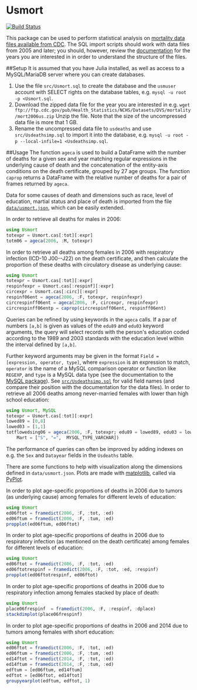 # Usmort

[![Build Status](https://travis-ci.org/klpn/Usmort.jl.svg?branch=master)](https://travis-ci.org/klpn/Usmort.jl)

This package can be used to perform statistical analysis on [mortality data
files available from
CDC](http://www.cdc.gov/nchs/data_access/vitalstatsonline.htm). The SQL import
scripts should work with data files from 2005 and later; you should, however,
review the
[documentation](http://www.cdc.gov/nchs/nvss/mortality_public_use_data.htm) 
for the years you are interested in in order to understand the structure of the
files.

##Setup
It is assumed that you have Julia installed, as well as access to a
MySQL/MariaDB server where you can create databases.

1. Use the file `src/Usmort.sql` to create the database and the `usmuser` account
   with SELECT rights on the database tables, e.g.  `mysql -u root -p
   <Usmort.sql`.
2. Download the zipped data file for the year you are interested in e.g.  `wget
   ftp://ftp.cdc.gov/pub/Health_Statistics/NCHS/Datasets/DVS/mortality/mort2006us.zip`
   Unzip the file.
   Note that the size of the uncompressed data file is more that 1 GB.
3. Rename the uncompressed data file to `usdeaths` and use
   `src/Usdeathsimp.sql` to import it into the database, e.g.  `mysql -u root -p
   --local-infile=1 <Usdeathsimp.sql`.

##Usage
The function `ageca` is used to build a DataFrame with the number of deaths for
a given sex and year matching regular expressions in the underlying cause of
death and the concatenation of the entity-axis conditions on the death certificate,
grouped by 27 age groups. The function `caprop` returns a DataFrame with the
relative number of deaths for a pair of frames returned by `ageca`.

Data for some causes of death and dimensions such as race, level of education,
martial status and place of death is imported from the file
[`data/usmort.json`](https://github.com/klpn/Usmort.jl/blob/master/data/usmort.json),
which can be easily extended.

In order to retrieve all deaths for males in 2006:
```julia
using Usmort
totexpr = Usmort.cas[:tot][:expr] 
totm06 = ageca(2006, :M, totexpr)
```

In order to retrieve all deaths among females in 2006 with respiratory
infection (ICD-10 J00--J22) on the death certificate, and then calculate
the proportion of these deaths with circulatory disease as underlying cause:
```julia
using Usmort
totexpr = Usmort.cas[:tot][:expr] 
respinfexpr = Usmort.cas[:respinf][:expr] 
circexpr = Usmort.cas[:circ][:expr] 
respinf06ent = ageca(2006, :F, totexpr, respinfexpr)
circrespinff06ent = ageca(2006, :F, circexpr, respinfexpr)
circrespinff06entp = caprop(circrespinff06ent, respinff06ent)
```

Queries can be refined by using keywords in the `ageca` calls. If a par of
numbers `[a,b]` is given as values of the `edu89` and `edu03` keyword arguments,
the query will select records with the person's education coded according to
the 1989 and 2003 standards with the education level within the interval
defined by `[a,b]`.

Further keyword arguments may be given in the format `Field = [expression,
operator, type]`, where `expression` is an expression to match, `operator` is
the name of a MySQL comparison operator or function like `REGEXP`, and `type`
is a MySQL data type (see the documentation to the [MySQL
package](https://github.com/JuliaDB/MySQL.jl)). See
[`src/Usdeathsimp.sql`](https://github.com/klpn/Usmort.jl/blob/master/src/Usdeathsimp.sql)
for valid field names (and compare their position with the documentation for
the data files). In order to retrieve all 2006 deaths among never-married
females with lower than high school education:
```julia
using Usmort, MySQL
totexpr = Usmort.cas[:tot][:expr] 
lowed89 = [0,8]
lowed03 = [1,1]
totflowedsing06 = ageca(2006, :F, totexpr; edu89 = lowed89, edu03 = lowed03,
	Mart = ["S", "=",  MYSQL_TYPE_VARCHAR])
```

The performance of queries can often be improved by adding indexes on e.g. the
`Sex` and `Datayear` fields in the `Usdeaths` table.

There are some functions to help with visualization along the dimensions
defined in `data/usmort.json`. Plots are made with
[matplotlib](https://github.com/matplotlib/matplotlib), called via
[PyPlot](http://github.com/JuliaPy/PyPlot.jl).

In order to plot age-specific proportions of deaths in 2006 due to tumors (as
underlying cause) among females for different levels of education:
```julia
using Usmort
ed06ftot = framedict(2006, :F, :tot, :ed)
ed06ftum = framedict(2006, :F, :tum, :ed)
propplot(ed06ftum, ed06ftot)
```

In order to plot age-specific proportions of deaths in 2006 due to respiratory
infection (as mentioned on the death certificate) among females for different
levels of education:
```julia
using Usmort
ed06ftot = framedict(2006, :F, :tot, :ed)
ed06ftotrespinf = framedict(2006, :F, :tot, :ed, :respinf)
propplot(ed06ftotrespinf, ed06ftot)
```

In order to plot age-specific proportions of deaths in 2006 due to respiratory
infection among females stacked by place of death:
```julia
using Usmort
place06frespinf  = framedict(2006, :F, :respinf, :dplace)
stackdimplot(place06frespinf)
```

In order to plot age-specific proportions of deaths in 2006 and 2014 due to
tumors among females with short education:
```julia
using Usmort
ed06ftot = framedict(2006, :F, :tot, :ed)
ed06ftum = framedict(2006, :F, :tum, :ed)
ed14ftot = framedict(2014, :F, :tot, :ed)
ed14ftum = framedict(2014, :F, :tum, :ed)
edftum = [ed06ftum, ed14ftum]
edftot = [ed06ftot, ed14ftot]
groupyearplot(edftum, edftot, 1)
```
